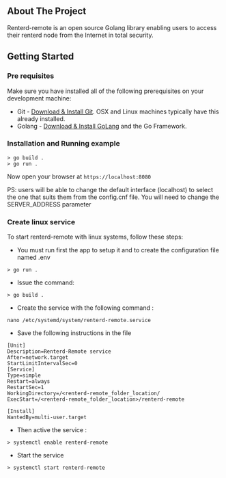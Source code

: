 ## About The Project

Renterd-remote is an open source Golang library enabling users to access their renterd node from the Internet in total security.

## Getting Started

### Pre requisites

Make sure you have installed all of the following prerequisites on your development machine:

- Git - [Download & Install Git](https://git-scm.com/downloads). OSX and Linux machines typically have this already installed.
- Golang - [Download & Install GoLang](https://go.dev/doc/install) and the Go Framework.

### Installation and Running example

```console
> go build .
> go run .
```

Now open your browser at `https://localhost:8080`

PS: users will be able to change the default interface (localhost) to select the one that suits them from the config.cnf file. You will need to change the SERVER_ADDRESS parameter

### Create linux service 

To start renterd-remote with linux systems, follow these steps:
- You must run first the app to setup it and to create the configuration file named .env
```console
> go run .
```

- Issue the command: 
```console
> go build .
```

- Create the service with the following command :
```console
nano /etc/systemd/system/renterd-remote.service
```

- Save the following instructions in the file
```console
[Unit]
Description=Renterd-Remote service
After=network.target
StartLimitIntervalSec=0
[Service]
Type=simple
Restart=always
RestartSec=1
WorkingDirectory=/<renterd-remote_folder_location/
ExecStart=/<renterd-remote_folder_location>/renterd-remote

[Install]
WantedBy=multi-user.target
```

- Then active the service :
```console
> systemctl enable renterd-remote
```

- Start the service
```console
> systemctl start renterd-remote
```